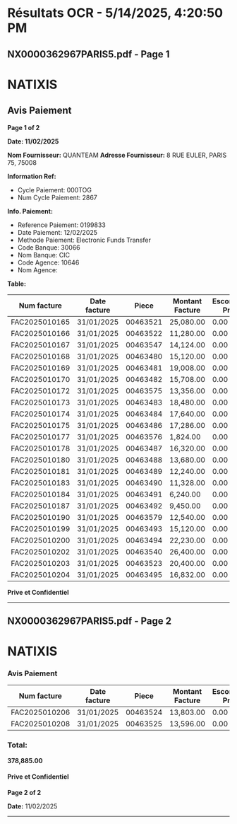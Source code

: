 # Résultats OCR - 5/14/2025, 4:20:50 PM

## NX0000362967PARIS5.pdf - Page 1

# NATIXIS
## Avis Paiement

**Page 1 of 2**

**Date: 11/02/2025**

**Nom Fournisseur:** QUANTEAM
**Adresse Fournisseur:** 8 RUE EULER, PARIS 75, 75008

**Information Ref:**
* Cycle Paiement: 000TOG
* Num Cycle Paiement: 2867

**Info. Paiement:**
* Reference Paiement: 0199833
* Date Paiement: 12/02/2025
* Methode Paiement: Electronic Funds Transfer
* Code Banque: 30066
* Nom Banque: CIC
* Code Agence: 10646
* Nom Agence:

**Table:**

| Num facture | Date facture | Piece | Montant Facture | Escompte Pris | Frais Retard | Montant Paye |
| --- | --- | --- | --- | --- | --- | --- |
| FAC2025010165 | 31/01/2025 | 00463521 | 25,080.00 | 0.00 | 0.00 | 25,080.00 |
| FAC2025010166 | 31/01/2025 | 00463522 | 11,280.00 | 0.00 | 0.00 | 11,280.00 |
| FAC2025010167 | 31/01/2025 | 00463547 | 14,124.00 | 0.00 | 0.00 | 14,124.00 |
| FAC2025010168 | 31/01/2025 | 00463480 | 15,120.00 | 0.00 | 0.00 | 15,120.00 |
| FAC2025010169 | 31/01/2025 | 00463481 | 19,008.00 | 0.00 | 0.00 | 19,008.00 |
| FAC2025010170 | 31/01/2025 | 00463482 | 15,708.00 | 0.00 | 0.00 | 15,708.00 |
| FAC2025010172 | 31/01/2025 | 00463575 | 13,356.00 | 0.00 | 0.00 | 13,356.00 |
| FAC2025010173 | 31/01/2025 | 00463483 | 18,480.00 | 0.00 | 0.00 | 18,480.00 |
| FAC2025010174 | 31/01/2025 | 00463484 | 17,640.00 | 0.00 | 0.00 | 17,640.00 |
| FAC2025010175 | 31/01/2025 | 00463486 | 17,286.00 | 0.00 | 0.00 | 17,286.00 |
| FAC2025010177 | 31/01/2025 | 00463576 | 1,824.00 | 0.00 | 0.00 | 1,824.00 |
| FAC2025010178 | 31/01/2025 | 00463487 | 16,320.00 | 0.00 | 0.00 | 16,320.00 |
| FAC2025010180 | 31/01/2025 | 00463488 | 13,680.00 | 0.00 | 0.00 | 13,680.00 |
| FAC2025010181 | 31/01/2025 | 00463489 | 12,240.00 | 0.00 | 0.00 | 12,240.00 |
| FAC2025010183 | 31/01/2025 | 00463490 | 11,328.00 | 0.00 | 0.00 | 11,328.00 |
| FAC2025010184 | 31/01/2025 | 00463491 | 6,240.00 | 0.00 | 0.00 | 6,240.00 |
| FAC2025010187 | 31/01/2025 | 00463492 | 9,450.00 | 0.00 | 0.00 | 9,450.00 |
| FAC2025010190 | 31/01/2025 | 00463579 | 12,540.00 | 0.00 | 0.00 | 12,540.00 |
| FAC2025010199 | 31/01/2025 | 00463493 | 15,120.00 | 0.00 | 0.00 | 15,120.00 |
| FAC2025010200 | 31/01/2025 | 00463494 | 22,230.00 | 0.00 | 0.00 | 22,230.00 |
| FAC2025010202 | 31/01/2025 | 00463540 | 26,400.00 | 0.00 | 0.00 | 26,400.00 |
| FAC2025010203 | 31/01/2025 | 00463523 | 20,400.00 | 0.00 | 0.00 | 20,400.00 |
| FAC2025010204 | 31/01/2025 | 00463495 | 16,832.00 | 0.00 | 0.00 | 16,832.00 |

**Prive et Confidentiel**

---

## NX0000362967PARIS5.pdf - Page 2

# NATIXIS

### Avis Paiement

| Num facture | Date facture | Piece | Montant Facture | Escompte Pris | Frais Retard | Montant Paye |
| --- | --- | --- | --- | --- | --- | --- |
| FAC2025010206 | 31/01/2025 | 00463524 | 13,803.00 | 0.00 | 0.00 | 13,803.00 |
| FAC2025010208 | 31/01/2025 | 00463525 | 13,596.00 | 0.00 | 0.00 | 13,596.00 |

### Total:

**378,885.00**

#### Prive et Confidentiel

**Page 2 of 2**

**Date:** 11/02/2025

---

